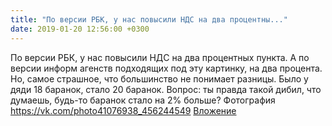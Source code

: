 ```yaml
---
title: "По версии РБК, у нас повысили НДС на два процентны..."
date: 2019-01-20 12:56:00 +0300
---
```


По версии РБК, у нас повысили НДС на два процентных пункта. А по версии информ агенств подходящих под эту картинку, на два процента. Но, самое страшное, что большинство не понимает разницы.
Было у дяди 18 баранок, стало 20 баранок. Вопрос: ты правда такой дибил, что думаешь, будь-то баранок стало на 2% больше?
Фотография
<a class="vk-attach" href="https://vk.com/photo41076938_456244549">https://vk.com/photo41076938_456244549</a>
<a class="vk-attach" href="https://vk.com/photo41076938_456244549">Вложение</a>
